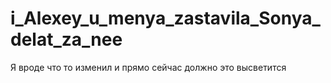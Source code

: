 # i_Alexey_u_menya_zastavila_Sonya_delat_za_nee
Я вроде что то изменил и прямо сейчас должно это высветится
